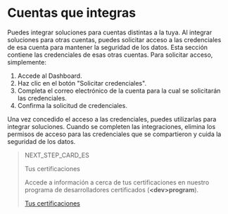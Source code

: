 # Cuentas que integras
 
Puedes integrar soluciones para cuentas distintas a la tuya. Al integrar soluciones para otras cuentas, puedes solicitar acceso a las credenciales de esa cuenta para mantener la seguridad de los datos. Esta sección contiene las credenciales de esas otras cuentas. Para solicitar acceso, simplemente:
 
1. Accede al Dashboard.
2. Haz clic en el botón "Solicitar credenciales".
3. Completa el correo electrónico de la cuenta para la cual se solicitarán las credenciales.
4. Confirma la solicitud de credenciales.
 
Una vez concedido el acceso a las credenciales, puedes utilizarlas para integrar soluciones. Cuando se completen las integraciones, elimina los permisos de acceso para las credenciales que se compartieron y cuida la seguridad de los datos.

> NEXT_STEP_CARD_ES
>
> Tus certificaciones
>
> Accede a información a cerca de tus certificaciones en nuestro programa de desarrolladores certificados (**&lt;dev&gt;program**).
>
> [Tus certificaciones](https://www.mercadopago[FAKER][URL][DOMAIN]/developers/es/guides/resources/dashboard/certification)